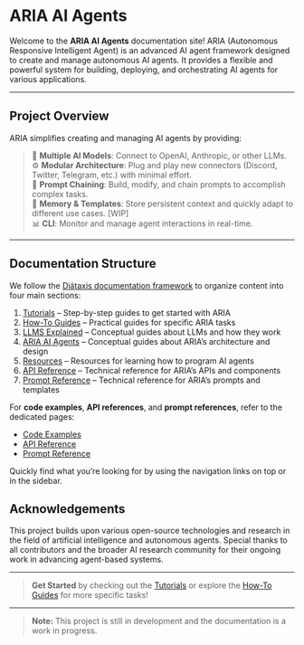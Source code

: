 # ARIA AI Agents

Welcome to the **ARIA AI Agents** documentation site! ARIA (Autonomous Responsive Intelligent Agent) is an advanced AI agent framework designed to create and manage autonomous AI agents. It provides a flexible and powerful system for building, deploying, and orchestrating AI agents for various applications.

---

## Project Overview

ARIA simplifies creating and managing AI agents by providing:

> 🚀 **Multiple AI Models**: Connect to OpenAI, Anthropic, or other LLMs.  
> ⚙️ **Modular Architecture**: Plug and play new connectors (Discord, Twitter, Telegram, etc.) with minimal effort.  
> 🔗 **Prompt Chaining**: Build, modify, and chain prompts to accomplish complex tasks.  
> 🧠 **Memory & Templates**: Store persistent context and quickly adapt to different use cases. [WIP]  
> 📊 **CLI**: Monitor and manage agent interactions in real-time.

---

## Documentation Structure

We follow the [Diátaxis documentation framework](https://diataxis.fr/) to organize content into four main sections:

1. [Tutorials](tutorials.md) – Step-by-step guides to get started with ARIA  
2. [How-To Guides](how-to-guides.md) – Practical guides for specific ARIA tasks  
3. [LLMS Explained](about-llms.md) – Conceptual guides about LLMs and how they work  
4. [ARIA AI Agents](explanation.md) – Conceptual guides about ARIA’s architecture and design
5. [Resources](resources.md) – Resources for learning how to program AI agents
6. [API Reference](api/main.md) – Technical reference for ARIA’s APIs and components  
7. [Prompt Reference](yaml/prompts/prompt_chaining.md) – Technical reference for ARIA’s prompts and templates

For **code examples**, **API references**, and **prompt references**, refer to the dedicated pages:

- [Code Examples](code.md)
- [API Reference](api/main.md)
- [Prompt Reference](yaml/prompts/prompt_chaining.md)

Quickly find what you’re looking for by using the navigation links on top or in the sidebar.


## Acknowledgements

This project builds upon various open-source technologies and research in the field of artificial intelligence and autonomous agents. Special thanks to all contributors and the broader AI research community for their ongoing work in advancing agent-based systems.

---

> **Get Started** by checking out the [Tutorials](tutorials.md) or explore the [How-To Guides](how-to-guides.md) for more specific tasks!

---

> **Note:** This project is still in development and the documentation is a work in progress.

